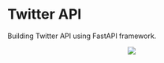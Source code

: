# Twitter API

Building Twitter API using FastAPI framework.

<p align="center">
<img src="https://fastapi.tiangolo.com/img/index/index-04-swagger-03.png">
</p>
